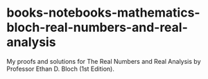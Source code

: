 # books-notebooks-mathematics-bloch-real-numbers-and-real-analysis
My proofs and solutions for The Real Numbers and Real Analysis by Professor Ethan D. Bloch (1st Edition).
